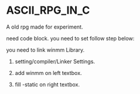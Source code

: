 # ASCII_RPG_IN_C
A old rpg made for experiment.

need code block.
you need to set follow step below:

you need to link winmm Library.

1. setting/compiler/Linker Settings.

2. add winmm on left textbox.

3. fill -static on right textbox.

